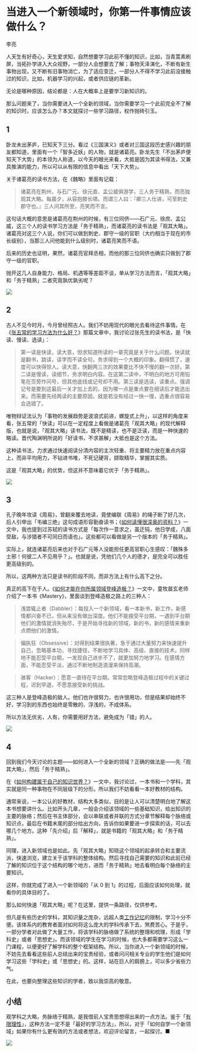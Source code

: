 # 当进入一个新领域时，你第一件事情应该做什么？
李亮

人天生有好奇心，天生爱求知，自然想要学习此前不懂的知识，比如，当青蒿素刷屏，当拓扑学进入大众视野，一部分人会想要去了解；事物天泽演化，不断有新生事物出现，又不断有旧事物消亡，为了适应变迁，一部分人不得不学习此前没接触过的知识，比如，机器学习的兴起，或者供应链的革新。

无论是哪种原因，结论都是：人在大概率上是要学习新知识的。

那么问题来了，当你需要进入一个全新的领域，当你需要学习一个此前完全不了解的知识时，应该怎么办？本文就探讨一些学习路径，权作抛砖引玉。

## 1

卧龙未出茅庐，已知天下三分。看过《三国演义》或者对三国这段历史感兴趣的朋友都知道，里面有一个「智多近妖」的人物，就是诸葛亮。卧龙先生「不出茅庐便知天下大势」的本领为人称道，以今天的眼光来看，大抵是因为其读书得法，又兼具推演的能力，所以可以从有限的信息中看出「天下大势」。

关于诸葛亮的读书方法，在《魏略》里面有记载：

> 诸葛亮在荆州，与石广元、徐元直、孟公威俱游学，三人务于精熟，而亮独观其大略。每晨夕，从容抱膝长啸。而谓三人曰：『卿三人仕进，可至刺史郡守也。』三人问其所至，亮笑而不言。

这句话大概的意思是诸葛亮在荆州的时候，有三位同侪——石广元、徐庶、孟公威，这三个人的读书学习方法是「务于精熟」，而诸葛亮的读书法是「观其大略」。诸葛亮对这三个人说，你们可以做到刺史、郡守一级的官职（大约相当于现在的市长级别），当那三人问他能到什么级别时，诸葛亮笑而不语。

后来的历史也证明，果然，诸葛亮官拜丞相，而他的那三位同侪也确实只做到了郡守一级的官职。

抛开这几人自身能力、格局、机遇等等差距不谈，单从学习方法而言，「观其大略」和「务于精熟」二者究竟孰优孰劣呢？

![](http://7xnt32.com1.z0.glb.clouddn.com/2017-12-13-031802.jpg)

## 2

古人不见今时月，今月曾经照古人。我们不妨用现代的眼光去看待这件事情。在《[张五常的学习方法为什么好？](https://mp.weixin.qq.com/s?__biz=MzA4ODM4ODQ3MQ==&mid=2651932653&idx=1&sn=3d92f06080f4096d96b872eb99012880&chksm=8bcf01f5bcb888e3c7cc2f491a93ff3fff48665ee624f36dfc3dc9d1db7aef03565feb3e433f#rd)》那篇文章中，我讨论过张先生的读书法，是「快读、慢读、选读」：

> 第一读是快读，读大意，但求知道所读的一章究竟是关于什么问题。快读就是翻书，跳读，读字而不读全句，务求得到一个大概的印象。翻得惯了，速度可以快得惊人。读大意，快翻两三次的效果要比不快不慢的翻一次好。第二读是慢读，读细节，务求明白内容。在这第二读中，不明白的地方可用铅笔在页旁作问号，但其他底线或记号却不用。第三读是选读，读重点。强调记号是要到这最后一关才加上去的，因为哪一点是重点要在细读后才能选出来。而需要先经两读的主要原因，就是若没有经过一快一慢，选重点很容易会选错了。
 
唯物辩证法认为「事物的发展趋势是波浪式前进，螺旋式上升」，以这样的角度来看，张五常的「快读」可以在一定程度上看做是诸葛亮「观其大略」的现代解释版，也就是说，「观其大略」读书法，既不是精读，也不是泛读，而是一种快速的略读。晋代陶渊明所说的「好读书，不求甚解」大抵也是这个方法。

这种读书法，力求通过快速阅读分清内容的主次轻重、将主要精力放在重点内容上，而非平均用力，不钻进书堆，不死记硬背，撷取精华，掌握其实质。

这是「观其大略」的优势，但这并不意味着它优于「务于精熟」。

![](http://7xnt32.com1.z0.glb.clouddn.com/2017-12-13-031815.jpg)

## 3

孔子晚年攻读《周易》，曾翻来覆去地读，竟使编联《周易》的绳子断了好几次，后人引申出「韦编三绝」这句成语形容勤奋读书；《[如何读懂很深奥的资料？](https://mp.weixin.qq.com/s?__biz=MzA4ODM4ODQ3MQ==&mid=2651932832&idx=1&sn=aa5433ab8066649cc69ced966b2945ca&chksm=8bcf0eb8bcb887aefe43b04cc44df755671b9af230a638983c19ed69f3f584ca038b6388abdb#rd)》一文中，我也提到过苏轼的读书方式是「每次作一意求之，虽迂钝，他日学成，八面受敌，与涉猎者不可同日而语也」。这些都可以看做是另一个版本的「务于精熟」。

实际上，就连诸葛亮后来也对于石广元等人没能担任更高官职心生感叹：「魏殊多士邪！何彼二人不见用乎？」。也就是说，凭他们几个人的德才，是完全可以胜任更高级别的。

所以，这两种方法只是读书的阶段不同，而非方法上有什么高下之分。

真正的高下在于人。《[如何才能在你所属领域登峰造极？](https://mp.weixin.qq.com/s?__biz=MzA4ODM4ODQ3MQ==&mid=2651933229&idx=2&sn=491d8c3a90b9c8f1ee13e63af0449aa7&chksm=8bcf0c35bcb885231586cee5d45362b1172ce5ea94428397fc90abd0269c90bcffaf6938ea46#rd)》一文中，童牧晨玄老师介绍了一本书《Mastery》，里面谈到登峰造极之路上的三种人：

> 浅尝辄止者（Dabbler）：每投入一个新领域，看一本新书，新工作，新感情都兴奋不已，但从来没有做出深度。他们不能接受平台期，一遇到平台期他们的激情就消失殆尽，于是开始寻找新的领域，新的书，新的感情来重新点燃他们的激情。

> 偏执狂（Obsessive）：对得到结果很执著，急于通过大量努力来快速提升自己，忽略基本功，寻找捷径，不断地学习具体、高级、直接的技术。同样地不能忍受平台期，一发现自己进步不了，就更加努力地学习。在感情方面，不能忍受平淡，通过不断地制造浪漫来保持高潮。

> 骇客（Hacker）：愿意一直待在平台期，常常忽略登峰造极过程中的关键过程，迟到早退，不愿意接受新的挑战。

这三种人是登峰造极的敌人。他们也许很努力，也许很用功，但是结果却始终不好，学习到的东西也始终是零散的、浮浅的，不成体系。

所以方法无优劣，人有，你需要用好方法，避免成为「错」的人。

![](http://7xnt32.com1.z0.glb.clouddn.com/2017-12-13-031829.jpg)

## 4

回到我们今天讨论的主题——如何进入一个全新的领域？正确的做法是——先「观其大略」，然后「务于精熟」。

在《[如何构建属于自己的知识世界？](https://mp.weixin.qq.com/s?__biz=MzA4ODM4ODQ3MQ==&mid=2651933095&idx=1&sn=8748f4ce653b73159355f75cc99f8cc4&chksm=8bcf0fbfbcb886a9b65463a797574ee017173c20d5a2ef10da15ba4683ea38ad1e958d280248#rd)》一文中，我讨论过，一本书和一个学科，其实就是同一种事物在不同层级下的分形。所以我们不妨看看一本好教材的结构。

通常来说，一本公认的好教材，结构大多类似，目的是让人可以清楚明白地了解这本书想要讲什么。比如开头几章，一般会介绍该领域的一些基础知识，给出知识的主要的脉络；然后在书主体部分，会以串联或者并联的方式分章节解释每个脉络或知识点，最后在书籍末尾的部分给出方向，告诉你如果要进一步探索的话，可以去哪几个地方。这种「先介绍」后「解释」，就是书籍的「观其大略」和「务于精熟」。

同理，进入新领域也是如此。先「观其大略」知晓这个领域的起承转合和主要流派，快速浏览，建立关于该学科的整体结构。然后寻找自己需要的知识和此前已经了解的知识位于这个结构的哪个地方，进而「务于精熟」地去看明白每个脉络的主要知识。

这样，你就完成了进入一个新领域的「从 0 到 1」的过程，后面应该如何处理，就看你的具体目的了。

那么如何快速「观其大略」呢？在这里，提供一条路径，仅供参考。

但凡是有些历史的学科，其知识量之庞杂，远超人类[工作记忆](https://mp.weixin.qq.com/s?__biz=MzA4ODM4ODQ3MQ==&mid=2651930325&idx=1&sn=ce6fecba543b0b86d359c9f74311e21e&chksm=8bcf78cdbcb8f1db503e431a9ccfc80097b563b8ea88f9e903d517af203ae7fecf414cc5ad9d&scene=21#wechat_redirect)的限制，学习十分不便。该体系内的教育者面对如何将这么庞大的学科传承下去，煞费苦心。于是乎，一部分学者对此做了大量工作，将该学科的脉络做了系统的整理和梳理，形成「学科史」或者「思想史」。而该领域的学生在学习的时候，也大多都需要学习这么一门课程，以便更好了解学科的整个框架结构。所以，当你进入一个新领域的时候，不妨先去看看这些前人总结出来的宝贵经验，或者问问相关专业的学生他们是如何学习这些「学科史」或「思想史」的。这样，站在巨人的肩膀上，可以多少省些力气。

在此，也要向整理这些知识的学者，致以我崇高的敬意。

## 小结

观学科之大略，务脉络于精熟，是我借前人宝贵思想得出来的一点方法。鉴于「[有限理性](https://mp.weixin.qq.com/s?__biz=MzA4ODM4ODQ3MQ==&mid=2651934559&idx=1&sn=cbcb4db86967df49aac00b439345f42e&chksm=8bcf0947bcb88051ae709f2dc45d91c3498064c050da0bb1c2a08bf045d1a320aeba39d0f6a9#rd)」，这种方法一定不是「最好的学习方法」，所以，对于「如何自学一个新领域」如果你有什么更有效的方法或者想法，欢迎评论留言，一起探讨。■

![](http://7xnt32.com1.z0.glb.clouddn.com/2017-12-13-031838.jpg)

